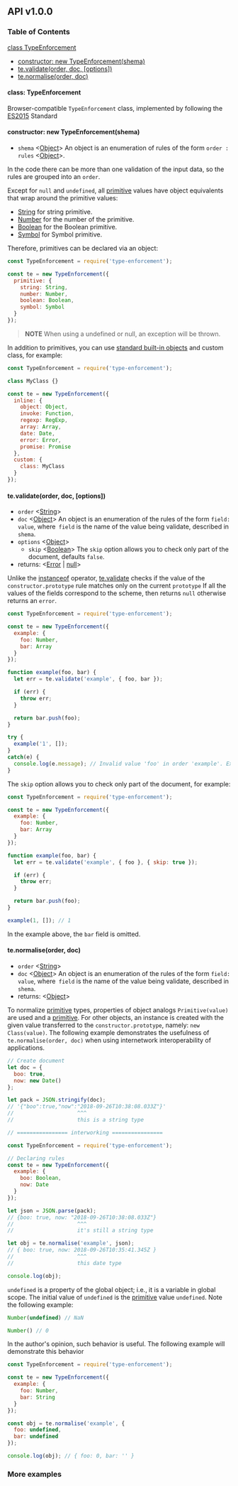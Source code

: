 ## API v1.0.0

### Table of Contents

[class TypeEnforcement](#class-typeenforcement)
  * [constructor: new TypeEnforcement(shema)](#constructor-new-typeenforcementshema)
  * [te.validate(order, doc, [options])](#tevalidateorder-doc-options)
  * [te.normalise(order, doc)](#tenormaliseorder-doc)

#### class: TypeEnforcement

Browser-compatible `TypeEnforcement` class, implemented by following the [ES2015](http://www.ecma-international.org/publications/standards/Ecma-262.htm) Standard

#### constructor: new TypeEnforcement(shema)

- `shema` <[Object](https://developer.mozilla.org/en-US/docs/Web/JavaScript/Reference/Global_Objects/Object)> An object is an enumeration of rules of the form `order : rules`  <[Object](https://developer.mozilla.org/en-US/docs/Web/JavaScript/Reference/Global_Objects/Object)>.

In the code there can be more than one validation of the input data, so the rules are grouped into an `order`.

Except for `null` and `undefined`, all [primitive](https://developer.mozilla.org/en-US/docs/Glossary/Primitive) values have object equivalents that wrap around the primitive values:
* [String](https://developer.mozilla.org/en-US/docs/Web/JavaScript/Reference/Global_Objects/String) for string primitive.
* [Number](https://developer.mozilla.org/en-US/docs/Web/JavaScript/Reference/Global_Objects/Number) for the number of the primitive.
* [Boolean](https://developer.mozilla.org/en-US/docs/Web/JavaScript/Reference/Global_Objects/Boolean) for the Boolean primitive.
* [Symbol](https://developer.mozilla.org/en-US/docs/Web/JavaScript/Reference/Global_Objects/Symbol) for Symbol primitive.

Therefore, primitives can be declared via an object:

```js
const TypeEnforcement = require('type-enforcement');

const te = new TypeEnforcement({
  primitive: {
    string: String,
    number: Number,
    boolean: Boolean,
    symbol: Symbol
  }
});
```
> **NOTE** When using a undefined or null, an exception will be thrown.

In addition to primitives, you can use [standard built-in objects](https://developer.mozilla.org/en-US/docs/Web/JavaScript/Reference/Global_Objects) and custom class, for example:

```js
const TypeEnforcement = require('type-enforcement');

class MyClass {}

const te = new TypeEnforcement({
  inline: {
    object: Object,
    invoke: Function,
    regexp: RegExp,
    array: Array,
    date: Date,
    error: Error,
    promise: Promise
  },
  custom: {
    class: MyClass
  }
});
```

#### te.validate(order, doc, [options])

- `order` <[String](https://developer.mozilla.org/en-US/docs/Web/JavaScript/Reference/Global_Objects/String)>
- `doc` <[Object](https://developer.mozilla.org/en-US/docs/Web/JavaScript/Reference/Global_Objects/Object)> An object is an enumeration of the rules of the form `field: value`, where` field` is the name of the value being validate, described in `shema`.
- `options` <[Object](https://developer.mozilla.org/en-US/docs/Web/JavaScript/Reference/Global_Objects/Object)>
  - `skip` <[Boolean](https://developer.mozilla.org/en-US/docs/Web/JavaScript/Reference/Global_Objects/Boolean)> The `skip` option allows you to check only part of the document, defaults `false`.
- returns: <[Error](https://developer.mozilla.org/en-US/docs/Web/JavaScript/Reference/Global_Objects/Error) | [null](https://developer.mozilla.org/en-US/docs/Web/JavaScript/Reference/Global_Objects/null)>

Unlike the [instanceof](https://developer.mozilla.org/en-US/docs/Web/JavaScript/Reference/Operators/instanceof) operator, [te.validate](#tevalidateorder-doc-options) checks if the value of the `constructor.prototype` rule matches only on the current `prototype` If all the values of the fields correspond to the scheme, then returns `null` otherwise returns an `error`.

```js
const TypeEnforcement = require('type-enforcement');

const te = new TypeEnforcement({
  example: {
    foo: Number,
    bar: Array
  }
});

function example(foo, bar) {
  let err = te.validate('example', { foo, bar });

  if (err) {
    throw err;
  }

  return bar.push(foo);
}

try {
  example('1', []);
}
catch(e) {
  console.log(e.message); // Invalid value 'foo' in order 'example'. Expected Number
}
```

The `skip` option allows you to check only part of the document, for example:

```js
const TypeEnforcement = require('type-enforcement');

const te = new TypeEnforcement({
  example: {
    foo: Number,
    bar: Array
  }
});

function example(foo, bar) {
  let err = te.validate('example', { foo }, { skip: true });

  if (err) {
    throw err;
  }

  return bar.push(foo);
}

example(1, []); // 1
```

In the example above, the `bar` field is omitted.

#### te.normalise(order, doc)

- `order` <[String](https://developer.mozilla.org/en-US/docs/Web/JavaScript/Reference/Global_Objects/String)>
- `doc` <[Object](https://developer.mozilla.org/en-US/docs/Web/JavaScript/Reference/Global_Objects/Object)> An object is an enumeration of the rules of the form `field: value`, where` field` is the name of the value being validate, described in `shema`.
- returns: <[Object](https://developer.mozilla.org/en-US/docs/Web/JavaScript/Reference/Global_Objects/Object)>

To normalize [primitive](https://developer.mozilla.org/en-US/docs/Glossary/Primitive) types, properties of object analogs `Primitive(value)` are used and a [primitive](https://developer.mozilla.org/en-US/docs/Glossary/Primitive). For other objects, an instance is created with the given value transferred to the `constructor.prototype`, namely: `new Class(value)`. The following example demonstrates the usefulness of `te.normalise(order, doc)` when using internetwork interoperability of applications.

```js
// Create document
let doc = {
  boo: true,
  now: new Date()
};

let pack = JSON.stringify(doc);
// '{"boo":true,"now":"2018-09-26T10:38:08.033Z"}'
//                    ^^^
//                    this is a string type

// ================ interworking ================

const TypeEnforcement = require('type-enforcement');

// Declaring rules
const te = new TypeEnforcement({
  example: {
    boo: Boolean,
    now: Date
  }
});

let json = JSON.parse(pack);
// {boo: true, now: "2018-09-26T10:38:08.033Z"}
//                    ^^^
//                    it's still a string type

let obj = te.normalise('example', json);
// { boo: true, now: 2018-09-26T10:35:41.345Z }
//                    ^^^
//                    this date type

console.log(obj);
```

`undefined` is a property of the global object; i.e., it is a variable in global scope. The initial value of `undefined` is the [primitive](https://developer.mozilla.org/en-US/docs/Glossary/Primitive) value `undefined`. Note the following example:

```js
Number(undefined) // NaN

Number() // 0
```

In the author's opinion, such behavior is useful. The following example will demonstrate this behavior

```js
const TypeEnforcement = require('type-enforcement');

const te = new TypeEnforcement({
  example: {
    foo: Number,
    bar: String
  }
});

const obj = te.normalise('example', {
  foo: undefined,
  bar: undefined
});

console.log(obj); // { foo: 0, bar: '' }
```

### More examples
